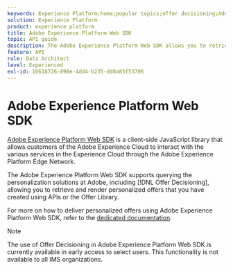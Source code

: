```yaml
---
keywords: Experience Platform;home;popular topics;offer decisioning;Adobe Experience Platform Web SDK
solution: Experience Platform
product: experience platform
title: Adobe Experience Platform Web SDK
topic: API guide
description: The Adobe Experience Platform Web SDK allows you to retrieve and render personalized offers that you have created using APIs or the Offer Library.
feature: API
role: Data Architect
level: Experienced
exl-id: 16618726-890e-4dd4-b235-dd8a85f53706
---
```

# Adobe Experience Platform Web SDK

[Adobe Experience Platform Web SDK](https://experienceleague.adobe.com/docs/experience-platform/edge/home.html?lang=en#video-overview) is a client-side JavaScript library that allows customers of the Adobe Experience Cloud to interact with the various services in the Experience Cloud through the Adobe Experience Platform Edge Network.

The Adobe Experience Platform Web SDK supports querying the personalization solutions at Adobe, including [!DNL Offer Decisioning], allowing you to retrieve and render personalized offers that you have created using APIs or the Offer Library.

For more on how to deliver personalized offers using Adobe Experience Platform Web SDK, refer to the [dedicated documentation](https://experienceleague.adobe.com/docs/experience-platform/edge/personalization/offer-decisioning/offer-decisioning-overview.html?lang=en#enabling-offer-decisioning).

>[!NOTE]
>
>The use of Offer Decisioning in Adobe Experience Platform Web SDK is currently available in early access to select users. This functionality is not available to all IMS organizations.
